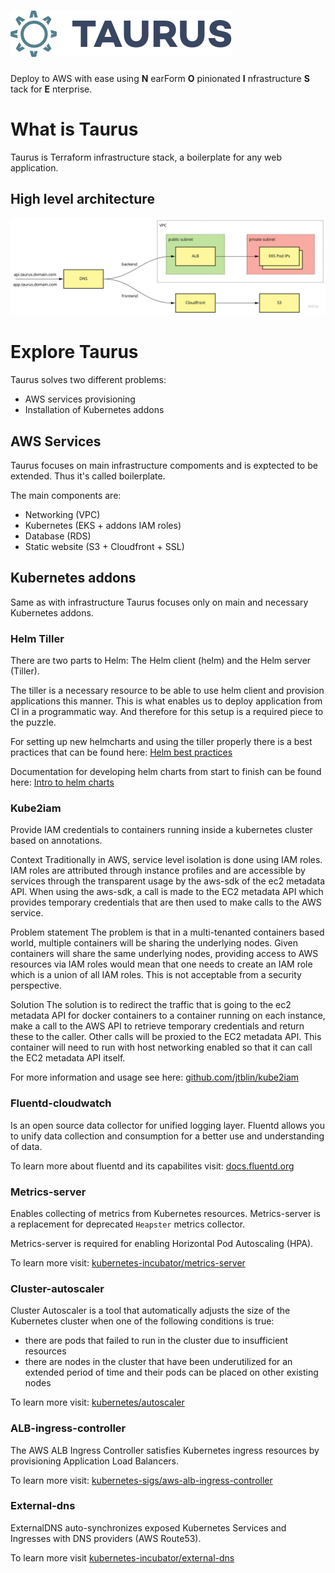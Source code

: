 # ![Logo][logo-img]

Deploy to AWS with ease using __N__ earForm __O__ pinionated __I__ nfrastructure __S__ tack for __E__ nterprise.

# What is Taurus
Taurus is Terraform infrastructure stack, a boilerplate for any web application.

## High level architecture
![High level architecture][high-level-architecture]

# Explore Taurus
Taurus solves two different problems:
- AWS services provisioning
- Installation of Kubernetes addons

## AWS Services
Taurus focuses on main infrastructure compoments and is exptected to be extended. Thus it's called boilerplate.

The main components are:
- Networking (VPC)
- Kubernetes (EKS + addons IAM roles)
- Database (RDS)
- Static website (S3 + Cloudfront + SSL)

## Kubernetes addons
Same as with infrastructure Taurus focuses only on main and necessary Kubernetes addons. 

### Helm Tiller

There are two parts to Helm: The Helm client (helm) and the Helm server (Tiller).

The tiller is a necessary resource to be able to use helm client and provision applications this manner.
This is what enables us to deploy application from CI in a programmatic way.
And therefore for this setup is a required piece to the puzzle.

For setting up new helmcharts and using the tiller properly there is a best practices that can be found here: [Helm best practices](https://docs.helm.sh/chart_best_practices/)

Documentation for developing helm charts from start to finish can be found here: [Intro to helm charts](https://docs.helm.sh/chart_template_guide/#the-chart-template-developer-s-guide)

### Kube2iam

Provide IAM credentials to containers running inside a kubernetes cluster based on annotations.

Context
Traditionally in AWS, service level isolation is done using IAM roles. IAM roles are attributed through instance profiles and are accessible by services through the transparent usage by the aws-sdk of the ec2 metadata API. When using the aws-sdk, a call is made to the EC2 metadata API which provides temporary credentials that are then used to make calls to the AWS service.

Problem statement
The problem is that in a multi-tenanted containers based world, multiple containers will be sharing the underlying nodes. Given containers will share the same underlying nodes, providing access to AWS resources via IAM roles would mean that one needs to create an IAM role which is a union of all IAM roles. This is not acceptable from a security perspective.

Solution
The solution is to redirect the traffic that is going to the ec2 metadata API for docker containers to a container running on each instance, make a call to the AWS API to retrieve temporary credentials and return these to the caller. Other calls will be proxied to the EC2 metadata API. This container will need to run with host networking enabled so that it can call the EC2 metadata API itself.

For more information and usage see here: [github.com/jtblin/kube2iam](https://github.com/jtblin/kube2iam)


### Fluentd-cloudwatch

Is an open source data collector for unified logging layer.
Fluentd allows you to unify data collection and consumption for a better use and understanding of data.

To learn more about fluentd and its capabilites visit: [docs.fluentd.org](https://docs.fluentd.org/v1.0/articles/quickstart)


[logo-img]: img/Accel_Logo_Taurus.svg
[high-level-architecture]: img/high-level-architecture.jpg

### Metrics-server

Enables collecting of metrics from Kubernetes resources. Metrics-server is a replacement for deprecated `Heapster` metrics collector.

Metrics-server is required for enabling Horizontal Pod Autoscaling (HPA).

To learn more visit: [kubernetes-incubator/metrics-server](https://github.com/kubernetes-incubator/metrics-server)

### Cluster-autoscaler

Cluster Autoscaler is a tool that automatically adjusts the size of the Kubernetes cluster when one of the following conditions is true:
- there are pods that failed to run in the cluster due to insufficient resources
- there are nodes in the cluster that have been underutilized for an extended period of time and their pods can be placed on other existing nodes

To learn more visit: [kubernetes/autoscaler](https://github.com/kubernetes/autoscaler/tree/master/cluster-autoscaler)

### ALB-ingress-controller

The AWS ALB Ingress Controller satisfies Kubernetes ingress resources by provisioning Application Load Balancers.

To learn more visit: [kubernetes-sigs/aws-alb-ingress-controller](https://github.com/kubernetes-sigs/aws-alb-ingress-controller)

### External-dns

ExternalDNS auto-synchronizes exposed Kubernetes Services and Ingresses with DNS providers (AWS Route53).

To learn more visit [kubernetes-incubator/external-dns](https://github.com/kubernetes-incubator/external-dns)